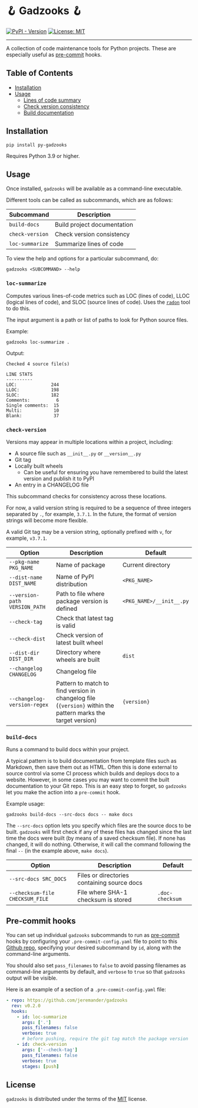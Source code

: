 # 🪝 Gadzooks 🪝

[![PyPI - Version](https://img.shields.io/pypi/v/py-gadzooks)](https://pypi.org/project/py-gadzooks)
[![License: MIT](https://img.shields.io/badge/License-MIT-yellow.svg)](https://raw.githubusercontent.com/jeremander/gadzooks/main/LICENSE)

<!-- [![PyPI - Python Version](https://img.shields.io/pypi/pyversions/gadzooks.svg)](https://pypi.org/project/gadzooks) -->

-----

A collection of code maintenance tools for Python projects. These are especially useful as [pre-commit](https://pre-commit.com) hooks.

## Table of Contents

- [Installation](#installation)
- [Usage](#usage)
    - [Lines of code summary](#loc-summarize)
    - [Check version consistency](#check-version)
    - [Build documentation](#build-docs)

## Installation

```text
pip install py-gadzooks
```

Requires Python 3.9 or higher.

## Usage

Once installed, `gadzooks` will be available as a command-line executable.

Different tools can be called as subcommands, which are as follows:

| Subcommand | Description |
| ---------- | ----------- |
| `build-docs` | Build project documentation |
| `check-version` | Check version consistency |
| `loc-summarize` | Summarize lines of code |

To view the help and options for a particular subcommand, do:

```text
gadzooks <SUBCOMMAND> --help
```

### `loc-summarize`

Computes various lines-of-code metrics such as LOC (lines of code), LLOC (logical lines of code), and SLOC (source lines of code). Uses the [`radon`](https://radon.readthedocs.io/en/latest/) tool to do this.

The input argument is a path or list of paths to look for Python source files.

Example:

```text
gadzooks loc-summarize .
```

Output:

```text
Checked 4 source file(s)

LINE STATS
----------
LOC:             244
LLOC:            198
SLOC:            182
Comments:          6
Single comments:  15
Multi:            10
Blank:            37
```

### `check-version`

Versions may appear in multiple locations within a project, including:

- A source file such as `__init__.py` or `__version__.py`
- Git tag
- Locally built wheels
    - Can be useful for ensuring you have remembered to build the latest version and publish it to PyPI
- An entry in a CHANGELOG file

This subcommand checks for consistency across these locations.

For now, a valid version string is required to be a sequence of three integers separated by `.`, for example, `3.7.1`. In the future, the format of version strings will become more flexible.

A valid Git tag may be a version string, optionally prefixed with `v`, for example, `v3.7.1`.

| Option | Description | Default |
| ------ | ----------- | ------- |
| `--pkg-name PKG_NAME` | Name of package | Current directory |
| `--dist-name DIST_NAME` | Name of PyPI distribution | `<PKG_NAME>` |
| `--version-path VERSION_PATH` | Path to file where package version is defined | `<PKG_NAME>/__init__.py` |
| `--check-tag` | Check that latest tag is valid | |
| `--check-dist` | Check version of latest built wheel | |
| `--dist-dir DIST_DIR` | Directory where wheels are built | `dist` |
| `--changelog CHANGELOG` | Changelog file | |
| `--changelog-version-regex` | Pattern to match to find version in changelog file (`{version}` within the pattern marks the target version) | `{version}` |

### `build-docs`

Runs a command to build docs within your project.

A typical pattern is to build documentation from template files such as Markdown, then save them out as HTML. Often this is done external to source control via some CI process which builds and deploys docs to a website. However, in some cases you may want to commit the built documentation to your Git repo. This is an easy step to forget, so `gadzooks` let you make the action into a `pre-commit` hook.

Example usage:

```text
gadzooks build-docs --src-docs docs -- make docs
```

The `--src-docs` option lets you specify which files are the source docs to be built. `gadzooks` will first check if any of these files has changed since the last time the docs were built (by means of a saved checksum file). If none has changed, it will do nothing. Otherwise, it will call the command following the final `--` (in the example above, `make docs`).

| Option | Description | Default |
| ------ | ----------- | ------- |
| `--src-docs SRC_DOCS` | Files or directories containing source docs |  |
| `--checksum-file CHECKSUM_FILE` | File where SHA-1 checksum is stored | `.doc-checksum` |

## Pre-commit hooks

You can set up individual `gadzooks` subcommands to run as [pre-commit](https://pre-commit.com) hooks by configuring your `.pre-commit-config.yaml` file to point to this [Github repo](https://github.com/jeremander/gadzooks), specifying your desired subcommand by `id`, along with the command-line arguments.

You should also set `pass_filenames` to `false` to avoid passing filenames as command-line arguments by default, and `verbose` to `true` so that `gadzooks` output will be visible.

Here is an example of a section of a `.pre-commit-config.yaml` file:

```yaml
- repo: https://github.com/jeremander/gadzooks
  rev: v0.2.0
  hooks:
    - id: loc-summarize
      args: ['.']
      pass_filenames: false
      verbose: true
      # before pushing, require the git tag match the package version
    - id: check-version
      args: ['--check-tag']
      pass_filenames: false
      verbose: true
      stages: [push]
```

## License

`gadzooks` is distributed under the terms of the [MIT](https://spdx.org/licenses/MIT.html) license.
